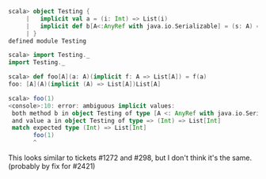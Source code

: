 ```scala
scala> object Testing {
     |   implicit val a = (i: Int) => List(i)
     |   implicit def b[A<:AnyRef with java.io.Serializable] = (s: A) => List(s)
     | }
defined module Testing

scala> import Testing._
import Testing._

scala> def foo[A](a: A)(implicit f: A => List[A]) = f(a)
foo: [A](A)(implicit (A) => List[A])List[A]

scala> foo(1)
<console>:10: error: ambiguous implicit values:
 both method b in object Testing of type [A <: AnyRef with java.io.Serializable](A) => List[A]
 and value a in object Testing of type => (Int) => List[Int]
 match expected type (Int) => List[Int]
       foo(1)
       ^
```

This looks similar to tickets #1272 and #298, but I don't think it's the same.
(probably by fix for #2421)
